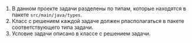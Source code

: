 1. В данном проекте задачи разделены по типам, которые находятся в пакете `src/main/java/types`.
2. Класс с решением каждой задаче должен рпасполагаться в пакете соответствующего типа задачи.
3. Условие задачи описано в классе с решением задачи.

